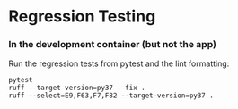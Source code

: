 
# Regression Testing

### In the development container (but not the app)
Run the regression tests from pytest and the lint formatting:
```
pytest
ruff --target-version=py37 --fix .
ruff --select=E9,F63,F7,F82 --target-version=py37 .
```

